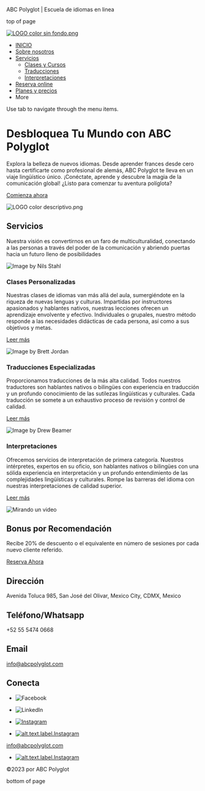 ABC Polyglot | Escuela de idiomas en linea









top of page

[![LOGO color sin fondo.png](https://static.wixstatic.com/media/9c8410_f0acc0948a2542b5b3fbd4e61c94c534~mv2.png/v1/fill/w_72,h_72,al_c,q_85,usm_0.66_1.00_0.01,enc_avif,quality_auto/LOGO%20color%20sin%20fondo.png)](https://www.abcpolyglot.com)

* [INICIO](https://www.abcpolyglot.com)
* [Sobre nosotros](https://www.abcpolyglot.com/about-1)
* [Servicios](https://www.abcpolyglot.com/services-9)
  + [Clases y Cursos](https://www.abcpolyglot.com/services-4)
  + [Traducciones](https://www.abcpolyglot.com/services-8)
  + [Interpretaciones](https://www.abcpolyglot.com/services-4-1)
* [Reserva online](https://www.abcpolyglot.com/book-online)
* [Planes y precios](https://www.abcpolyglot.com/plans-pricing)
* More

Use tab to navigate through the menu items.

Desbloquea Tu Mundo con ABC Polyglot
====================================

Explora la belleza de nuevos idiomas. Desde aprender frances desde cero hasta certificarte como profesional de alemás, ABC Polyglot te lleva en un viaje lingüístico único. ¡Conéctate, aprende y descubre la magia de la comunicación global! ¿Listo para comenzar tu aventura políglota?

[Comienza ahora](https://www.abcpolyglot.com/services-9)

![LOGO color descriptivo.png](https://static.wixstatic.com/media/9c8410_46365b66d5b54f2cb736fa00c89f7835~mv2.png/v1/fill/w_460,h_420,al_c,q_85,usm_0.66_1.00_0.01,enc_avif,quality_auto/LOGO%20color%20descriptivo.png)

Servicios
---------

Nuestra visión es convertirnos en un faro de multiculturalidad, conectando a las personas a través del poder de la comunicación y abriendo puertas hacia un futuro lleno de posibilidades

![Image by Nils Stahl](https://static.wixstatic.com/media/nsplsh_6e6555626a556e6a584e6b~mv2_d_6000_4000_s_4_2.jpg/v1/crop/x_1000,y_0,w_4000,h_4000/fill/w_121,h_121,al_c,q_80,usm_0.66_1.00_0.01,enc_avif,quality_auto/Image%20by%20Nils%20Stahl.jpg)

### Clases Personalizadas

Nuestras clases de idiomas van más allá del aula, sumergiéndote en la riqueza de nuevas lenguas y culturas. Impartidas por instructores apasionados y hablantes nativos, nuestras lecciones ofrecen un aprendizaje envolvente y efectivo. Individuales o grupales, nuestro método responde a las necesidades didácticas de cada persona, así como a sus objetivos y metas.

[Leer más](https://www.abcpolyglot.com/services-4)

![Image by Brett Jordan](https://static.wixstatic.com/media/nsplsh_504f4d705874635659486f~mv2_d_5184_3888_s_4_2.jpg/v1/crop/x_648,y_0,w_3888,h_3888/fill/w_121,h_121,al_c,q_80,usm_0.66_1.00_0.01,enc_avif,quality_auto/Image%20by%20Brett%20Jordan.jpg)

### Traducciones Especializadas

Proporcionamos traducciones de la más alta calidad. Todos nuestros traductores son hablantes nativos o bilingües con experiencia en traducción y un profundo conocimiento de las sutilezas lingüísticas y culturales. Cada traducción se somete a un exhaustivo proceso de revisión y control de calidad.

[Leer más](https://www.abcpolyglot.com/services-8)

![Image by Drew Beamer](https://static.wixstatic.com/media/nsplsh_afe11864e18b4faebdfe6e054e9309c8~mv2.jpg/v1/crop/x_964,y_0,w_3856,h_3856/fill/w_121,h_121,al_c,q_80,usm_0.66_1.00_0.01,enc_avif,quality_auto/Image%20by%20Drew%20Beamer.jpg)

### Interpretaciones

Ofrecemos servicios de interpretación de primera categoría. Nuestros intérpretes, expertos en su oficio, son hablantes nativos o bilingües con una sólida experiencia en interpretación y un profundo entendimiento de las complejidades lingüísticas y culturales. Rompe las barreras del idioma con nuestras interpretaciones de calidad superior.

[Leer más](https://www.abcpolyglot.com/services-4-1)

![Mirando un video](https://static.wixstatic.com/media/11062b_36158adbe3694cb3a9d85d782f23fbb8~mv2.jpg/v1/fill/w_122,h_81,al_c,q_80,usm_0.66_1.00_0.01,blur_2,enc_avif,quality_auto/11062b_36158adbe3694cb3a9d85d782f23fbb8~mv2.jpg)

Bonus por Recomendación
-----------------------

Recibe 20% de descuento o el equivalente en número de sesiones por cada nuevo cliente referido.

[Reserva Ahora](https://www.abcpolyglot.com/book-online)

Dirección
---------

Avenida Toluca 985, San José del Olivar, Mexico City, CDMX, Mexico

Teléfono/Whatsapp
-----------------

+52 55 5474 0668

Email
-----

[info@abcpolyglot.com](mailto:info@abcpolyglot.com)

Conecta
-------

* ![Facebook](https://static.wixstatic.com/media/11062b_366f7fdbcafc4effaeddb0dba92014c1~mv2.png/v1/fill/w_25,h_25,al_c,q_85,usm_0.66_1.00_0.01,enc_avif,quality_auto/11062b_366f7fdbcafc4effaeddb0dba92014c1~mv2.png)
* ![LinkedIn](https://static.wixstatic.com/media/11062b_60c5fc4a3ecd49f2a697206b09eeace1~mv2.png/v1/fill/w_25,h_25,al_c,q_85,usm_0.66_1.00_0.01,enc_avif,quality_auto/11062b_60c5fc4a3ecd49f2a697206b09eeace1~mv2.png)
* [![Instagram](https://static.wixstatic.com/media/11062b_6e9638ad803e4099a6116eb750b5a584~mv2.png/v1/fill/w_25,h_25,al_c,q_85,usm_0.66_1.00_0.01,enc_avif,quality_auto/11062b_6e9638ad803e4099a6116eb750b5a584~mv2.png)](https://www.instagram.com/abcpolyglot?igsh=MTZiYnF6cmZ1ZDFsaA==)

* [![alt.text.label.Instagram](https://static.wixstatic.com/media/01c3aff52f2a4dffa526d7a9843d46ea.png/v1/fill/w_20,h_20,al_c,q_85,usm_0.66_1.00_0.01,enc_avif,quality_auto/01c3aff52f2a4dffa526d7a9843d46ea.png)](https://www.instagram.com/abcpolyglot?igsh=MTZiYnF6cmZ1ZDFsaA==)

[info@abcpolyglot.com](mailto:info@abcpolyglot.com)

* [![alt.text.label.Instagram](https://static.wixstatic.com/media/01c3aff52f2a4dffa526d7a9843d46ea.png/v1/fill/w_20,h_20,al_c,q_85,usm_0.66_1.00_0.01,enc_avif,quality_auto/01c3aff52f2a4dffa526d7a9843d46ea.png)](https://www.instagram.com/abcpolyglot?igsh=MTZiYnF6cmZ1ZDFsaA==)

©2023 por ABC Polyglot

bottom of page